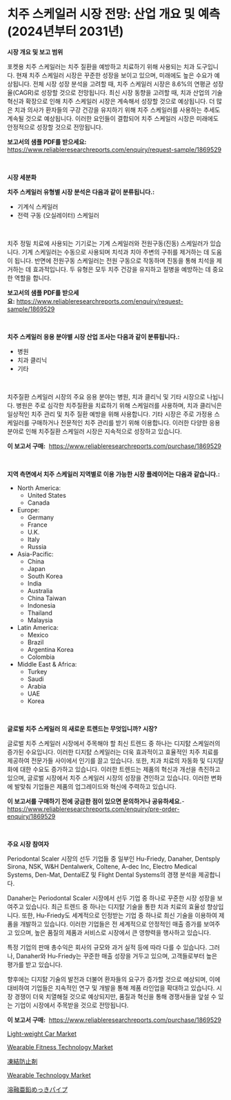 <p><h1>치주 스케일러 시장 전망: 산업 개요 및 예측 (2024년부터 2031년)</h1></p><p><strong>시장 개요 및 보고 범위</strong></p>
<p><p>포켓용 치주 스케일러는 치주 질환을 예방하고 치료하기 위해 사용되는 치과 도구입니다. 현재 치주 스케일러 시장은 꾸준한 성장을 보이고 있으며, 미래에도 높은 수요가 예상됩니다. 전체 시장 성장 분석을 고려할 때, 치주 스케일러 시장은 8.6%의 연평균 성장율(CAGR)로 성장할 것으로 전망됩니다. 최신 시장 동향을 고려할 때, 치과 산업의 기술 혁신과 확장으로 인해 치주 스케일러 시장은 계속해서 성장할 것으로 예상됩니다. 더 많은 치과 의사가 환자들의 구강 건강을 유지하기 위해 치주 스케일러를 사용하는 추세도 계속될 것으로 예상됩니다. 이러한 요인들이 결합되어 치주 스케일러 시장은 미래에도 안정적으로 성장할 것으로 전망됩니다.</p></p>
<p><strong>보고서의 샘플 PDF를 받으세요:</strong> <a href="https://www.reliableresearchreports.com/enquiry/request-sample/1869529">https://www.reliableresearchreports.com/enquiry/request-sample/1869529</a></p>
<p>&nbsp;</p>
<p><strong>시장 세분화</strong></p>
<p><strong>치주 스케일러 유형별 시장 분석은 다음과 같이 분류됩니다.:</strong></p>
<p><ul><li>기계식 스케일러</li><li>전력 구동 (오실레이터) 스케일러</li></ul></p>
<p>&nbsp;</p>
<p><p>치주 정밀 치료에 사용되는 기기로는 기계 스케일러와 전원구동(진동) 스케일러가 있습니다. 기계 스케일러는 수동으로 사용되며 치석과 치아 주변의 구취를 제거하는 데 도움이 됩니다. 반면에 전원구동 스케일러는 전원 구동으로 작동하며 진동을 통해 치석을 제거하는 데 효과적입니다. 두 유형은 모두 치주 건강을 유지하고 질병을 예방하는 데 중요한 역할을 합니다.</p></p>
<p><strong>보고서의 샘플 PDF를 받으세요:</strong>&nbsp;<a href="https://www.reliableresearchreports.com/enquiry/request-sample/1869529">https://www.reliableresearchreports.com/enquiry/request-sample/1869529</a></p>
<p>&nbsp;</p>
<p><strong> 치주 스케일러 응용 분야별 시장 산업 조사는 다음과 같이 분류됩니다.:</strong></p>
<p><ul><li>병원</li><li>치과 클리닉</li><li>기타</li></ul></p>
<p>&nbsp;</p>
<p><p>치주질환 스케일러 시장의 주요 응용 분야는 병원, 치과 클리닉 및 기타 시장으로 나뉩니다. 병원은 주로 심각한 치주질환을 치료하기 위해 스케일러를 사용하며, 치과 클리닉은 일상적인 치주 관리 및 치주 질환 예방을 위해 사용합니다. 기타 시장은 주로 가정용 스케일러를 구매하거나 전문적인 치주 관리를 받기 위해 이용합니다. 이러한 다양한 응용 분야로 인해 치주질환 스케일러 시장은 지속적으로 성장하고 있습니다.</p></p>
<p><strong>이 보고서 구매:</strong>&nbsp; <a href="https://www.reliableresearchreports.com/purchase/1869529">https://www.reliableresearchreports.com/purchase/1869529</a></p>
<p>&nbsp;</p>
<p><strong>지역 측면에서 치주 스케일러 지역별로 이용 가능한 시장 플레이어는 다음과 같습니다.:</strong></p>
<p><ul>
    <li>
        North America:
        <ul>
            <li>United States</li>
            <li>Canada</li>
        </ul>
    </li>
    <li>
        Europe:
        <ul>
            <li>Germany</li>
            <li>France</li>
            <li>U.K.</li>
            <li>Italy</li>
            <li>Russia</li>
        </ul>
    </li>
    <li>
        Asia-Pacific:
        <ul>
            <li>China</li>
            <li>Japan</li>
            <li>South Korea</li>
            <li>India</li>
            <li>Australia</li>
            <li>China Taiwan</li>
            <li>Indonesia</li>
            <li>Thailand</li>
            <li>Malaysia</li>
        </ul>
    </li>
    <li>
        Latin America:
        <ul>
            <li>Mexico</li>
            <li>Brazil</li>
            <li>Argentina Korea</li>
            <li>Colombia</li>
        </ul>
    </li>
    <li>
        Middle East & Africa:
        <ul>
            <li>Turkey</li>
            <li>Saudi</li>
            <li>Arabia</li>
            <li>UAE</li>
            <li>Korea</li>
        </ul>
    </li>
    </ul></p>
<p>&nbsp;</p>
<p><strong>글로벌 치주 스케일러 의 새로운 트렌드는 무엇입니까? 시장?</strong></p>
<p><p>글로벌 치주 스케일러 시장에서 주목해야 할 최신 트렌드 중 하나는 디지턄 스케일러의 증가된 수요입니다. 이러한 디지턄 스케일러는 더욱 효과적이고 효율적인 치주 치료를 제공하여 전문가들 사이에서 인기를 끌고 있습니다. 또한, 치과 치료의 자동화 및 디지턀화에 대한 수요도 증가하고 있습니다. 이러한 트렌드는 제품의 혁신과 개선을 촉진하고 있으며, 글로벌 시장에서 치주 스케일러 시장의 성장을 견인하고 있습니다. 이러한 변화에 발맞춰 기업들은 제품의 업그레이드와 혁신에 주력하고 있습니다.</p></p>
<p><strong>이 보고서를 구매하기 전에 궁금한 점이 있으면 문의하거나 공유하세요.</strong>- <a href="https://www.reliableresearchreports.com/enquiry/pre-order-enquiry/1869529">https://www.reliableresearchreports.com/enquiry/pre-order-enquiry/1869529</a></p>
<p>&nbsp;</p>
<p><strong>주요 시장 참여자</strong></p>
<p><p>Periodontal Scaler 시장의 선두 기업들 중 일부인 Hu-Friedy, Danaher, Dentsply Sirona, NSK, W&H Dentalwerk, Coltene, A-dec Inc, Electro Medical Systems, Den-Mat, DentalEZ 및 Flight Dental Systems의 경쟁 분석을 제공합니다.</p><p>Danaher는 Periodontal Scaler 시장에서 선두 기업 중 하나로 꾸준한 시장 성장을 보여주고 있습니다. 최근 트렌드 중 하나는 디지턄 기술을 통한 치과 치료의 효율성 향상입니다. 또한, Hu-Friedy도 세계적으로 인정받는 기업 중 하나로 최신 기술을 이용하여 제품을 개발하고 있습니다. 이러한 기업들은 전 세계적으로 안정적인 매출 증가를 보여주고 있으며, 높은 품질의 제품과 서비스로 시장에서 큰 영향력을 행사하고 있습니다.</p><p>특정 기업의 판매 총수익은 회사의 규모와 과거 실적 등에 따라 다를 수 있습니다. 그러나, Danaher와 Hu-Friedy는 꾸준한 매출 성장을 거두고 있으며, 고객들로부터 높은 평가를 받고 있습니다.</p><p>향후에는 디지턄 기술의 발전과 더불어 환자들의 요구가 증가할 것으로 예상되며, 이에 대비하여 기업들은 지속적인 연구 및 개발을 통해 제품 라인업을 확대하고 있습니다. 시장 경쟁이 더욱 치열해질 것으로 예상되지만, 품질과 혁신을 통해 경쟁사들을 앞설 수 있는 기업이 시장에서 주목받을 것으로 전망됩니다.</p></p>
<p><strong>이 보고서 구매:</strong>&nbsp;&nbsp;<a href="https://www.reliableresearchreports.com/purchase/1869529">https://www.reliableresearchreports.com/purchase/1869529</a></p>
<p><p><a href="https://issuu.com/reportprime-2/docs/light-weight-car-market-size-2030.pptx">Light-weight Car Market</a></p><p><a href="https://github.com/vimar16th/Market-Research-Report-List-3/blob/main/wearable-fitness-technology-market.md">Wearable Fitness Technology Market</a></p><p><a href="https://github.com/zjkmgcs938405/Market-Research-Report-List-1/blob/main/59011973763.md">凍結防止剤</a></p><p><a href="https://github.com/luckyshygirl/Market-Research-Report-List-3/blob/main/wearable-technology-market.md">Wearable Technology Market</a></p><p><a href="https://github.com/mohamedbakry57/Market-Research-Report-List-3/blob/main/75700543762.md">溶融亜鉛めっきパイプ</a></p></p>
